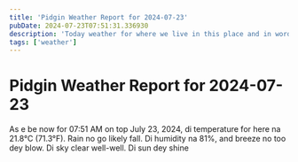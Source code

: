 ```yaml
---
title: 'Pidgin Weather Report for 2024-07-23'
pubDate: 2024-07-23T07:51:31.336930
description: 'Today weather for where we live in this place and in words we use'
tags: ['weather']
---
```


# Pidgin Weather Report for 2024-07-23

As e be now for 07:51 AM on top July 23, 2024, di temperature for here na 21.8°C (71.3°F). Rain no go likely fall. Di humidity na 81%, and breeze no too dey blow. Di sky clear well-well. Di sun dey shine
